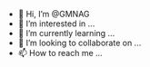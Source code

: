 - 👋 Hi, I’m @GMNAG
- 👀 I’m interested in ...
- 🌱 I’m currently learning ...
- 💞️ I’m looking to collaborate on ...
- 📫 How to reach me ...

<!---
GMNAG/GMNAG is a ✨ special ✨ repository because its `README.md` (this file) appears on your GitHub profile.
You can click the Preview link to take a look at your changes.
--->
